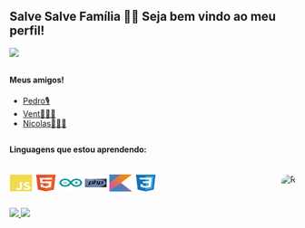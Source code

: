 ## Salve Salve Família ✌🏼 Seja bem vindo ao meu perfil!

<img src="https://p4.wallpaperbetter.com/wallpaper/369/371/676/panda-the-godfather-black-wallpaper-preview.jpg">

##

#### Meus amigos!

- <a href="https://github.com/pedrojesus44">Pedro🎙</a>
- <a href="https://github.com/miguelvent">Vent🧛🏽‍♂️</a>
- <a href="https://github.com/nicolas-oliiveira">Nicolas⛹🏿‍♀️</a>



##

#### Linguagens que estou aprendendo:

<div style="display: inline_block"><br>
<img align="center" alt="Js" height="30" width="40" src="https://raw.githubusercontent.com/devicons/devicon/master/icons/javascript/javascript-plain.svg">
<img align="center" alt="HTML" height="30" width="40" src="https://raw.githubusercontent.com/devicons/devicon/master/icons/html5/html5-original.svg">
<img align="center" alt="ardu" height="30" width="40" src="https://raw.githubusercontent.com/devicons/devicon/master/icons/arduino/arduino-original.svg">
<img align="center" alt="Php" height="30" width="40" src="https://raw.githubusercontent.com/devicons/devicon/master/icons/php/php-original.svg">
<img align="center" alt="Csharp" height="30" width="40" src="https://raw.githubusercontent.com/devicons/devicon/master/icons/kotlin/kotlin-original.svg">
<img align="center" alt="CSS" height="30" width="40" src="https://raw.githubusercontent.com/devicons/devicon/master/icons/css3/css3-original.svg">
<img align="right" alt="R" height="150" style="border-radius:50px;" src="https://c.tenor.com/vsSaFEFwBi8AAAAM/marvel-marvel-cinematic-universe.gif">
</div>

##

<div>
<a href="https://github.com/LucasSouzaBorges">
<img height="180em" src="https://github-readme-stats.vercel.app/api/top-langs/?username=LucasSouzaBorges&layout=compact&langs_count=7&theme=synthwave">
<img height="180em" src="https://github-readme-stats.vercel.app/api?username=LucasSouzaBorges&show_icons=true&theme=synthwave&include_all_commits=true&count_private=true">
</div>
